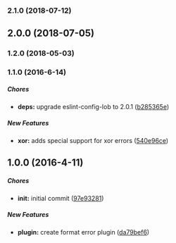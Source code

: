 ### 2.1.0 (2018-07-12)

## 2.0.0 (2018-07-05)

### 1.2.0 (2018-05-03)

### 1.1.0 (2016-6-14)

##### Chores

* **deps:** upgrade eslint-config-lob to 2.0.1 ([b285365e](https://github.com/lob/hapi-format-error/commit/b285365e5d76b91a5d9cf5892aadad8914bc920a))

##### New Features

* **xor:** adds special support for xor errors ([540e96ce](https://github.com/lob/hapi-format-error/commit/540e96ce127d2024452f796b159985e68a633b92))

## 1.0.0 (2016-4-11)

##### Chores

* **init:** initial commit ([97e93281](https://github.com/lob/hapi-format-error/commit/97e932814982f03f942d52e5adeed84dbf8f80b5))

##### New Features

* **plugin:** create format error plugin ([da79bef6](https://github.com/lob/hapi-format-error/commit/da79bef61f55b2b46e272e7aa00a353657e6cdc9))

